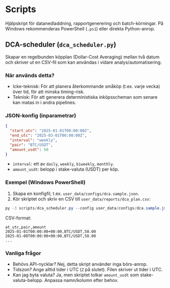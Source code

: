 # Scripts

Hjälpskript för datanedladdning, rapportgenerering och batch-körningar. På Windows rekommenderas PowerShell (`.ps1`) eller direkta Python-anrop.

## DCA-scheduler (`dca_scheduler.py`)
Skapar en regelbunden köpplan (Dollar-Cost Averaging) mellan två datum och skriver ut en CSV-fil som kan användas i vidare analys/automatisering.

### När används detta?
- Icke-teknisk: För att planera återkommande småköp (t.ex. varje vecka) över tid, för att minska timing-risk.
- Teknisk: För att generera deterministiska inköpsscheman som senare kan matas in i andra pipelines.

### JSON-konfig (inparametrar)
```json
{
  "start_utc": "2025-01-01T00:00:00Z",
  "end_utc": "2025-03-01T00:00:00Z",
  "interval": "weekly",
  "pair": "BTC/USDT",
  "amount_usdt": 50
}
```
- `interval`: ett av `daily`, `weekly`, `biweekly`, `monthly`.
- `amount_usdt`: belopp i stake-valuta (USDT) per köp.

### Exempel (Windows PowerShell)
1) Skapa en konfigfil, t.ex. `user_data/configs/dca.sample.json`.
2) Kör skriptet och skriv en CSV till `user_data/reports/dca_plan.csv`:
```powershell
py -3 scripts/dca_scheduler.py --config user_data/configs/dca.sample.json --out user_data/reports/dca_plan.csv
```

CSV-format:
```csv
at_utc,pair,amount
2025-01-01T00:00:00+00:00,BTC/USDT,50.00
2025-01-08T00:00:00+00:00,BTC/USDT,50.00
...
```

### Vanliga frågor
- Behövs API-nycklar? Nej, detta skript använder inga börs-anrop.
- Tidszon? Ange alltid tider i UTC (`Z` på slutet). Filen skriver ut tider i UTC.
- Kan jag byta valuta? Ja, men skriptet tolkar `amount_usdt` som stake-valuta-belopp. Anpassa namn/kolumn efter behov.


